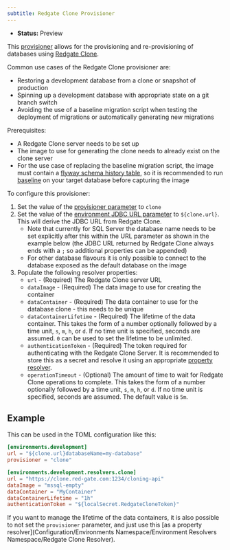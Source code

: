 ```yaml
---
subtitle: Redgate Clone Provisioner
---
```


- **Status:** Preview

This [provisioner](https://documentation.red-gate.com/flyway/flyway-concepts/environments/provisioning) allows for the provisioning and re-provisioning of databases using [Redgate Clone](https://www.red-gate.com/products/redgate-clone/?_ga=2.146246964.1042910986.1704804078-728513631.1704372124).

Common use cases of the Redgate Clone provisioner are:

* Restoring a development database from a clone or snapshot of production
* Spinning up a development database with appropriate state on a git branch switch
* Avoiding the use of a baseline migration script when testing the deployment of migrations or automatically generating new migrations

Prerequisites:

* A Redgate Clone server needs to be set up
* The image to use for generating the clone needs to already exist on the clone server
* For the use case of replacing the baseline migration script, the image must contain a [flyway schema history table](<Configuration/Flyway Namespace/Flyway Table Setting>), so it is recommended to run [baseline](Commands/Baseline) on your target database before capturing the image

To configure this provisioner:

1. Set the value of the [provisioner parameter](<Configuration/Environments Namespace/Environment Provisioner Setting>) to `clone`
2. Set the value of the [environment JDBC URL parameter](<Configuration/Environments Namespace/Environment URL Setting>) to
   `${clone.url}`. This will derive the JDBC URL from Redgate Clone.
    * Note that currently for SQL Server the database name needs to be set explicitly after this within the URL parameter as shown in the example below (the JDBC URL returned by Redgate Clone always ends with a
      `;` so additional properties can be appended)
    * For other database flavours it is only possible to connect to the database exposed as the default database on the image
3. Populate the following resolver properties:
    - `url` - (Required)  The Redgate Clone server URL
    - `dataImage` - (Required) The data image to use for creating the container
    - `dataContainer` - (Required) The data container to use for the database clone - this needs to be unique
    - `dataContainerLifetime` - (Required) The lifetime of the data container. This takes the form of a number optionally followed by a time unit, `s`, `m`, `h`, or `d`. If no time unit is specified, seconds are assumed. `0` can be used to set the lifetime to be unlimited.
    - `authenticationToken` - (Required) The token required for authenticating with the Redgate Clone Server. It is recommended to store this as a secret and resolve it using an appropriate [property resolver](https://documentation.red-gate.com/flyway/flyway-concepts/environments/resolvers).
    - `operationTimeout` - (Optional) The amount of time to wait for Redgate Clone operations to complete. This takes the form of a number optionally followed by a time unit, `s`, `m`, `h`, or `d`. If no time unit is specified, seconds are assumed. The default value is `5m`.

## Example

This can be used in the TOML configuration like this:

```toml
[environments.development]
url = "${clone.url}databaseName=my-database"
provisioner = "clone"

[environments.development.resolvers.clone]
url = "https://clone.red-gate.com:1234/cloning-api"
dataImage = "mssql-empty"
dataContainer = "MyContainer"
dataContainerLifetime = "1h"
authenticationToken = "${localSecret.RedgateCloneToken}"
```

If you want to manage the lifetime of the data containers, it is also possible to not set the `provisioner` parameter, and just use this [as a property resolver](Configuration/Environments Namespace/Environment Resolvers Namespace/Redgate Clone Resolver).

